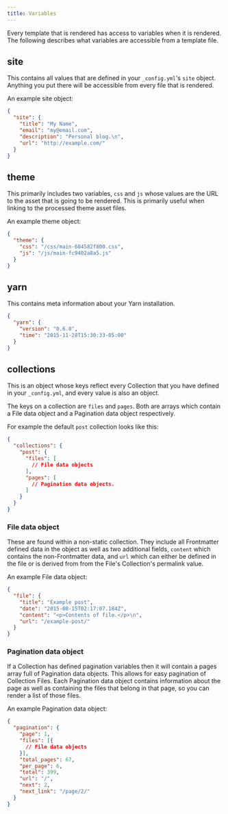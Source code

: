 ```yaml
---
title: Variables
---
```


Every template that is rendered has access to variables when it is rendered. The following describes what variables are accessible from a template file.

## site

This contains all values that are defined in your `_config.yml`'s  `site` object. Anything you put there will be accessible from every file that is rendered.

An example site object:

```json
{
  "site": {
    "title": "My Name",
    "email": "my@email.com",
    "description": "Personal blog.\n",
    "url": "http://example.com/"
  }
}
```

## theme

This primarily includes two variables, `css` and `js` whose values are the URL to the asset that is going to be rendered. This is primarily useful when linking to the processed theme asset files.

An example theme object:

```json
{
  "theme": {
    "css": "/css/main-684582f800.css",
    "js": "/js/main-fc9402a8a5.js"
  }
}
```

## yarn

This contains meta information about your Yarn installation.

```json
{
  "yarn": {
    "version": "0.6.0",
    "time": "2015-11-28T15:30:33-05:00"
  }
}
```

## collections

This is an object whose keys reflect every Collection that you have defined in your `_config.yml`, and every value is also an object.

The keys on a collection are `files` and `pages`. Both are arrays which contain a File data object and a Pagination data object respectively.

For example the default `post` collection looks like this:

```json
{
  "collections": {
    "post": {
      "files": [
        // File data objects
      ],
      "pages": [
        // Pagination data objects.
      ]
    }
  }
}
```

### File data object

These are found within a non-static collection. They include all Frontmatter defined data in the object as well as two additional fields, `content` which contains the non-Frontmatter data, and `url` which can either be defined in the file or is derived from from the File's Collection's permalink value.

An example File data object:

```json
{
  "file": {
    "title": "Example post",
    "date": "2015-08-15T02:17:07.184Z",
    "content": "<p>Contents of file.</p>\n",
    "url": "/example-post/"
  }
}
```

### Pagination data object

If a Collection has defined pagination variables then it will contain a pages array full of Pagination data objects. This allows for easy pagination of Collection Files. Each Pagination data object contains information about the page as well as containing the files that belong in that page, so you can render a list of those files.

An example Pagination data object:

```json
{
  "pagination": {
    "page": 1,
    "files": [{
      // File data objects
    }],
    "total_pages": 67,
    "per_page": 6,
    "total": 399,
    "url": "/",
    "next": 2,
    "next_link": "/page/2/"
  }
}
```
